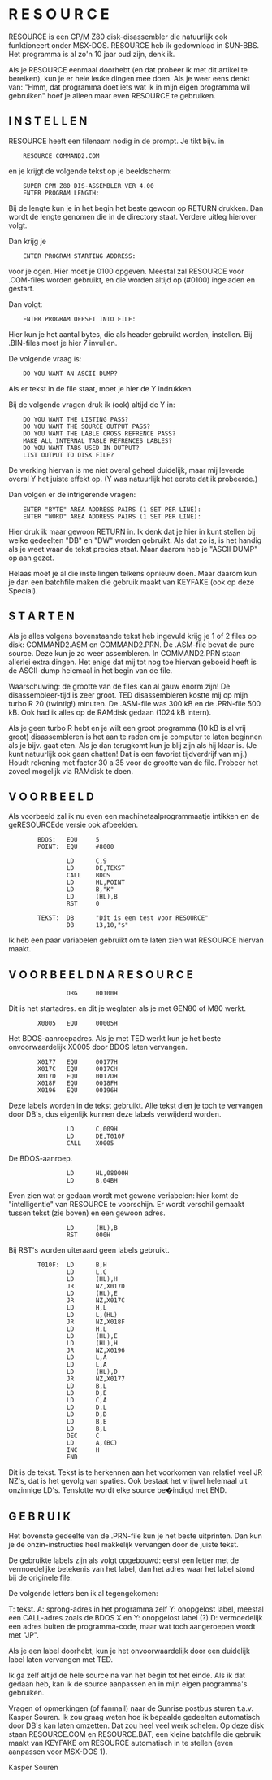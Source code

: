 # R E S O U R C E 
                                       

RESOURCE is  een CP/M  Z80 disk-disassembler  die natuurlijk 
ook  funktioneert onder  MSX-DOS. RESOURCE heb ik gedownload 
in SUN-BBS.  Het programma is al zo'n 10 jaar oud zijn, denk 
ik.

Als je  RESOURCE eenmaal doorhebt (en dat probeer ik met dit 
artikel  te bereiken), kun je er hele leuke dingen mee doen. 
Als je  weer eens  denkt van:  "Hmm, dat programma doet iets 
wat ik in mijn eigen programma wil gebruiken" hoef je alleen 
maar even RESOURCE te gebruiken.


## I N S T E L L E N 

RESOURCE  heeft een  filenaam nodig  in de  prompt. Je  tikt 
bijv. in

        RESOURCE COMMAND2.COM

en je krijgt de volgende tekst op je beeldscherm:

        SUPER CPM Z80 DIS-ASSEMBLER VER 4.00
        ENTER PROGRAM LENGTH:

Bij de lengte kun je in het begin het beste gewoon op RETURN 
drukken. Dan  wordt de  lengte genomen  die in  de directory 
staat. Verdere uitleg hierover volgt.

Dan krijg je

        ENTER PROGRAM STARTING ADDRESS:

voor  je  ogen.  Hier  moet  je  0100  opgeven. Meestal  zal 
RESOURCE  voor  .COM-files  worden gebruikt,  en die  worden 
altijd op (#0100) ingeladen en gestart.

Dan volgt:

        ENTER PROGRAM OFFSET INTO FILE: 

Hier  kun  je  het  aantal  bytes, die  als header  gebruikt 
worden, instellen. Bij .BIN-files moet je hier 7 invullen.

De volgende vraag is:

        DO YOU WANT AN ASCII DUMP?

Als er tekst in de file staat, moet je hier de Y indrukken.

Bij de volgende vragen druk ik (ook) altijd de Y in:

        DO YOU WANT THE LISTING PASS?
        DO YOU WANT THE SOURCE OUTPUT PASS?
        DO YOU WANT THE LABLE CROSS REFRENCE PASS?
        MAKE ALL INTERNAL TABLE REFRENCES LABLES?
        DO YOU WANT TABS USED IN OUTPUT?
        LIST OUTPUT TO DISK FILE?

De werking  hiervan is me niet overal geheel duidelijk, maar 
mij leverde overal Y het juiste effekt op. (Y was natuurlijk 
het eerste dat ik probeerde.)

Dan volgen er de intrigerende vragen:

        ENTER "BYTE" AREA ADDRESS PAIRS (1 SET PER LINE):
        ENTER "WORD" AREA ADDRESS PAIRS (1 SET PER LINE):

Hier druk  ik maar  gewoon RETURN in. Ik denk dat je hier in 
kunt  stellen  bij  welke  gedeelten  "DB"  en  "DW"  worden 
gebruikt.  Als dat  zo is, is het handig als je weet waar de 
tekst precies  staat. Maar daarom heb je "ASCII DUMP" op aan 
gezet.

Helaas  moet je  al die  instellingen telkens  opnieuw doen. 
Maar daarom kun je dan een batchfile maken die gebruik maakt 
van KEYFAKE (ook op deze Special).


## S T A R T E N 

Als  je alles  volgens bovenstaande tekst heb ingevuld krijg 
je 1  of 2  files op  disk: COMMAND2.ASM en COMMAND2.PRN. De 
.ASM-file  bevat  de  pure  source.  Deze  kun  je  zo  weer 
assembleren.  In COMMAND2.PRN  staan allerlei  extra dingen. 
Het enige  dat mij  tot nog  toe hiervan geboeid heeft is de 
ASCII-dump helemaal in het begin van de file.

Waarschuwing:  de  grootte van  de files  kan al  gauw enorm 
zijn!   De    disassembleer-tijd   is    zeer   groot.   TED 
disassembleren  kostte  mij  op mijn  turbo R  20 (twintig!) 
minuten. De .ASM-file was 300 kB en de .PRN-file 500 kB. Ook 
had ik alles op de RAMdisk gedaan (1024 kB intern).

Als je  geen turbo R hebt en je wilt een groot programma (10 
kB  is al  vrij groot) disassembleren is het aan te raden om 
je computer te laten beginnen als je bijv. gaat eten. Als je 
dan terugkomt  kun je  blij zijn  als hij klaar is. (Je kunt 
natuurlijk   ook   gaan   chatten!  Dat   is  een   favoriet 
tijdverdrijf  van mij.)  Houdt rekening  met factor  30 a 35 
voor de grootte van de file. Probeer het zoveel mogelijk via 
RAMdisk te doen.


## V O O R B E E L D 

Als  voorbeeld zal  ik nu  even een machinetaalprogrammaatje 
intikken en de geRESOURCEde versie ook afbeelden.

```
        BDOS:   EQU     5
        POINT:  EQU     #8000

                LD      C,9
                LD      DE,TEKST
                CALL    BDOS
                LD      HL,POINT
                LD      B,"K"
                LD      (HL),B
                RST     0

        TEKST:  DB      "Dit is een test voor RESOURCE"
                DB      13,10,"$"
```
Ik heb  een paar  variabelen gebruikt  om te  laten zien wat 
RESOURCE hiervan maakt.


## V O O R B E E L D   N A   R E S O U R C E 
```
                ORG     00100H
```
Dit  is het  startadres. en dit je weglaten als je met GEN80 
of M80 werkt.
```
        X0005   EQU     00005H
```
Het BDOS-aanroepadres. Als je met TED werkt kun je het beste 
onvoorwaardelijk X0005 door BDOS laten vervangen.

```
        X0177   EQU     00177H
        X017C   EQU     0017CH
        X017D   EQU     0017DH
        X018F   EQU     0018FH
        X0196   EQU     00196H
```
Deze  labels worden in de tekst gebruikt. Alle tekst dien je 
toch  te  vervangen  door  DB's, dus  eigenlijk kunnen  deze 
labels verwijderd worden.

```
                LD      C,009H
                LD      DE,T010F
                CALL    X0005
```
De BDOS-aanroep.

```
                LD      HL,08000H
                LD      B,04BH
```
Even  zien wat  er gedaan  wordt met gewone veriabelen: hier 
komt de "intelligentie" van RESOURCE te voorschijn. Er wordt 
verschil  gemaakt  tussen tekst  (zie boven)  en een  gewoon 
adres.

```
                LD      (HL),B
                RST     000H
```
Bij RST's worden uiteraard geen labels gebruikt.

```
        T010F:  LD      B,H
                LD      L,C
                LD      (HL),H
                JR      NZ,X017D
                LD      (HL),E
                JR      NZ,X017C
                LD      H,L
                LD      L,(HL)
                JR      NZ,X018F
                LD      H,L
                LD      (HL),E
                LD      (HL),H
                JR      NZ,X0196
                LD      L,A
                LD      L,A
                LD      (HL),D
                JR      NZ,X0177
                LD      B,L
                LD      D,E
                LD      C,A
                LD      D,L
                LD      D,D
                LD      B,E
                LD      B,L
                DEC     C
                LD      A,(BC)
                INC     H
                END
```
Dit is de tekst. Tekst is te herkennen aan het voorkomen van 
relatief  veel JR  NZ's, dat  is het gevolg van spaties. Ook 
bestaat het vrijwel helemaal uit onzinnige LD's.
Tenslotte wordt elke source be�indigd met END.


## G E B R U I K 

Het  bovenste gedeelte  van de  .PRN-file kun  je het  beste 
uitprinten. Dan  kun je  de onzin-instructies heel makkelijk 
vervangen door de juiste tekst.

De  gebruikte  labels  zijn als  volgt opgebouwd:  eerst een 
letter met de vermoedelijke betekenis van het label, dan het 
adres waar het label stond bij de originele file.

De volgende letters ben ik al tegengekomen:

T: tekst.
A: sprong-adres in het programma zelf
Y: onopgelost label, meestal een CALL-adres zoals de BDOS
X en Y: onopgelost label (?)
D: vermoedelijk een adres buiten de programma-code, maar wat 
   toch aangeroepen wordt met "JP".


Als je  een label doorhebt, kun je het onvoorwaardelijk door 
een duidelijk label laten vervangen met TED.

Ik ga  zelf altijd  de hele  source na van het begin tot het 
einde.  Als ik dat gedaan heb, kan ik de source aanpassen en 
in mijn eigen programma's gebruiken.

Vragen  of opmerkingen  (of fanmail) naar de Sunrise postbus 
sturen  t.a.v.  Kasper  Souren.  Ik zou  graag weten  hoe ik 
bepaalde gedeelten automatisch door DB's kan laten omzetten. 
Dat  zou   heel  veel  werk  schelen.  Op  deze  disk  staan 
RESOURCE.COM  en  RESOURCE.BAT,  een  kleine  batchfile  die 
gebruik  maakt  van  KEYFAKE om  RESOURCE automatisch  in te 
stellen (even aanpassen voor MSX-DOS 1).

Kasper Souren


